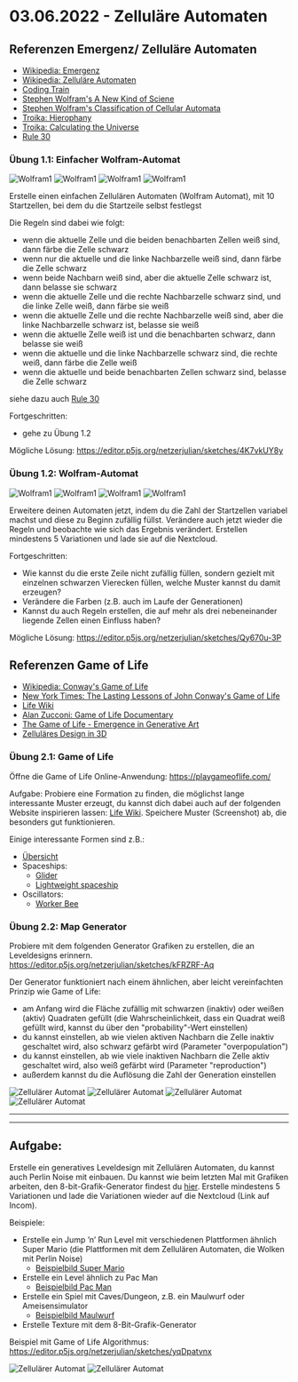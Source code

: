 # 03.06.2022 - Zelluläre Automaten 


## Referenzen Emergenz/ Zelluläre Automaten

* [Wikipedia: Emergenz](https://de.wikipedia.org/wiki/Emergenz)
* [Wikipedia: Zelluläre Automaten](https://de.wikipedia.org/wiki/Zellulärer_Automat)
* [Coding Train](https://natureofcode.com/book/chapter-7-cellular-automata/)
* [Stephen Wolfram's A New Kind of Sciene](https://www.wolframscience.com/nks/)
* [Stephen Wolfram's Classification of Cellular Automata](https://en.wikipedia.org/wiki/Cellular_automaton#Classification)
* [Troika: Hierophany](http://troika.uk.com/work/troika-hierophany/)
* [Troika: Calculating the Universe](http://troika.uk.com/work/troika-calculating-the-universe/)
* [Rule 30](https://en.wikipedia.org/wiki/Rule_30)



### Übung 1.1: Einfacher Wolfram-Automat
![Wolfram1](https://github.com/juliannetzer/zweites_studienjahr_sose_2022/blob/main/assets/1_1_wolfram_1.jpg)
![Wolfram1](https://github.com/juliannetzer/zweites_studienjahr_sose_2022/blob/main/assets/1_1_wolfram_2.jpg)
![Wolfram1](https://github.com/juliannetzer/zweites_studienjahr_sose_2022/blob/main/assets/1_1_wolfram_3.jpg)
![Wolfram1](https://github.com/juliannetzer/zweites_studienjahr_sose_2022/blob/main/assets/1_1_wolfram_4.jpg)

Erstelle einen einfachen Zellulären Automaten (Wolfram Automat), mit 10 Startzellen, bei dem du die Startzeile selbst festlegst 

Die Regeln sind dabei wie folgt: 
- wenn die aktuelle Zelle und die beiden benachbarten Zellen weiß sind, dann färbe die Zelle schwarz
- wenn nur die aktuelle und die linke Nachbarzelle weiß sind, dann färbe die Zelle schwarz
- wenn beide Nachbarn weiß sind, aber die aktuelle Zelle schwarz ist, dann belasse sie schwarz
- wenn die aktuelle Zelle und die rechte Nachbarzelle schwarz sind, und die linke Zelle weiß, dann färbe sie weiß
- wenn die aktuelle Zelle und die rechte Nachbarzelle weiß sind, aber die linke Nachbarzelle schwarz ist, belasse sie weiß 
- wenn die aktuelle Zelle weiß ist und die benachbarten schwarz, dann belasse sie weiß 
- wenn die aktuelle und die linke Nachbarzelle schwarz sind, die rechte weiß, dann färbe die Zelle weiß 
- wenn die aktuelle und beide benachbarten Zellen schwarz sind, belasse die Zelle schwarz 

siehe dazu auch [Rule 30](https://en.wikipedia.org/wiki/Rule_30)


Fortgeschritten: 
* gehe zu Übung 1.2

Mögliche Lösung: https://editor.p5js.org/netzerjulian/sketches/4K7vkUY8y

### Übung 1.2: Wolfram-Automat
![Wolfram1](https://github.com/juliannetzer/zweites_studienjahr_sose_2022/blob/main/assets/1_2_wolfram_1.jpg)
![Wolfram1](https://github.com/juliannetzer/zweites_studienjahr_sose_2022/blob/main/assets/1_2_wolfram_2.jpg)
![Wolfram1](https://github.com/juliannetzer/zweites_studienjahr_sose_2022/blob/main/assets/1_2_wolfram_3.jpg)
![Wolfram1](https://github.com/juliannetzer/zweites_studienjahr_sose_2022/blob/main/assets/1_2_wolfram_4.jpg)

Erweitere deinen Automaten jetzt, indem du die Zahl der Startzellen variabel machst und diese zu Beginn zufällig füllst. Verändere auch jetzt wieder die Regeln und beobachte wie sich das Ergebnis verändert.
Erstellen mindestens 5 Variationen und lade sie auf die Nextcloud. 

Fortgeschritten: 
* Wie kannst du die erste Zeile nicht zufällig füllen, sondern gezielt mit einzelnen schwarzen Vierecken füllen, welche Muster kannst du damit erzeugen? 
* Verändere die Farben (z.B. auch im Laufe der Generationen)
* Kannst du auch Regeln erstellen, die auf mehr als drei nebeneinander liegende Zellen einen Einfluss haben? 

Mögliche Lösung: https://editor.p5js.org/netzerjulian/sketches/Qy670u-3P

## Referenzen Game of Life

* [Wikipedia: Conway's Game of Life](https://de.wikipedia.org/wiki/Conways_Spiel_des_Lebens)
* [New York Times: The Lasting Lessons of John Conway's Game of Life](https://www.nytimes.com/2020/12/28/science/math-conway-game-of-life.html)
* [Life Wiki](https://conwaylife.com/wiki/)
* [Alan Zucconi: Game of Life Documentary](https://www.youtube.com/watch?v=Kk2MH9O4pXY)
* [The Game of Life - Emergence in Generative Art](https://www.artnome.com/news/2020/7/12/the-game-of-life-emergence-in-generative-art)
* [Zelluläres Design in 3D](https://thedifferentdesign.com/downloads/category/pattern/)
### Übung 2.1: Game of Life
Öffne die Game of Life Online-Anwendung: https://playgameoflife.com/

Aufgabe: Probiere eine Formation zu finden, die möglichst lange interessante Muster erzeugt, du kannst dich dabei auch auf der folgenden Website inspirieren lassen: [Life Wiki](https://conwaylife.com/wiki/). Speichere Muster (Screenshot) ab, die besonders gut funktionieren. 

Einige interessante Formen sind z.B.: 
* [Übersicht](https://conwaylife.com/wiki/Tutorials)
* Spaceships:
	* [Glider](https://conwaylife.com/wiki/Glider)
	* [Lightweight spaceship](https://conwaylife.com/wiki/Lightweight_spaceship)
* Oscillators: 
	* [Worker Bee]()


### Übung 2.2: Map Generator 
Probiere mit dem folgenden Generator Grafiken zu erstellen, die an Leveldesigns erinnern. 
https://editor.p5js.org/netzerjulian/sketches/kFRZRF-Aq

Der Generator funktioniert nach einem ähnlichen, aber leicht vereinfachten Prinzip wie Game of Life: 

- am Anfang wird die Fläche zufällig mit schwarzen (inaktiv) oder weißen (aktiv) Quadraten gefüllt (die Wahrscheinlichkeit, dass ein Quadrat weiß gefüllt wird, kannst du über den "probability"-Wert einstellen)
- du kannst einstellen, ab wie vielen aktiven Nachbarn die Zelle inaktiv geschaltet wird, also schwarz gefärbt wird (Parameter "overpopulation")
- du kannst einstellen, ab wie viele inaktiven Nachbarn die Zelle aktiv geschaltet wird, also weiß gefärbt wird (Parameter "reproduction")
- außerdem kannst du die Auflösung die Zahl der Generation einstellen 

![Zellulärer Automat](https://github.com/juliannetzer/zweites_studienjahr_sose_2022/blob/main/assets/2_2_cellular_1.jpg)
![Zellulärer Automat](https://github.com/juliannetzer/zweites_studienjahr_sose_2022/blob/main/assets/2_2_cellular_2.jpg)
![Zellulärer Automat](https://github.com/juliannetzer/zweites_studienjahr_sose_2022/blob/main/assets/2_2_cellular_3.jpg)
![Zellulärer Automat](https://github.com/juliannetzer/zweites_studienjahr_sose_2022/blob/main/assets/2_2_cellular_4.jpg)

***
***

## Aufgabe: 
Erstelle ein generatives Leveldesign mit Zellulären Automaten, du kannst auch Perlin Noise mit einbauen. Du kannst wie beim letzten Mal mit Grafiken arbeiten, den 8-bit-Grafik-Generator findest du [hier](https://make8bitart.com/). Erstelle mindestens 5 Variationen und lade die Variationen wieder auf die Nextcloud (Link auf Incom). 

Beispiele: 
* Erstelle ein Jump ’n’ Run Level mit verschiedenen Plattformen ähnlich Super Mario (die Plattformen mit dem Zellulären Automaten, die Wolken mit Perlin Noise)
	* [Beispielbild Super Mario](https://videospielhalbwissen.de/wp-content/uploads/2020/02/timeline-super-mario-bros.png)
* Erstelle ein Level ähnlich zu Pac Man 
	* [Beispielbild Pac Man](https://img.redbull.com/images/c_limit,w_1500,h_1000,f_auto,q_auto/redbullcom/2020/7/8/xzlb8zjf9aghyiotbb1f/pac-man-screenshot)
* Erstelle ein Spiel mit Caves/Dungeon, z.B. ein Maulwurf oder Ameisensimulator
	* [Beispielbild Maulwurf](https://www.ndr.de/ratgeber/verbraucher/maulwurf178_v-fullhd.jpg)
* Erstelle Texture mit dem 8-Bit-Grafik-Generator 

Beispiel mit Game of Life Algorithmus: https://editor.p5js.org/netzerjulian/sketches/yqDpatvnx

![Zellulärer Automat](https://github.com/juliannetzer/zweites_studienjahr_sose_2022/blob/main/assets/BeispielCellular1.jpg)
![Zellulärer Automat](https://github.com/juliannetzer/zweites_studienjahr_sose_2022/blob/main/assets/BeispielCellular2.jpg)

